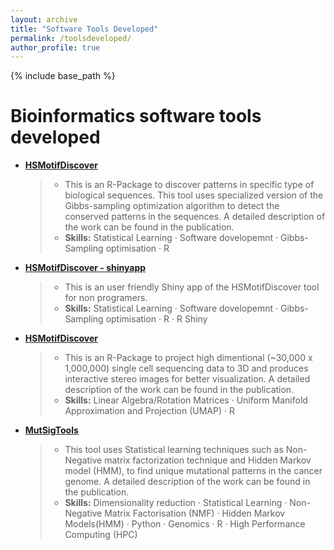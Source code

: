 ```yaml
---
layout: archive
title: "Software Tools Developed"
permalink: /toolsdeveloped/
author_profile: true
---
```


{% include base_path %}

Bioinformatics software tools developed 
======
* **[HSMotifDiscover](https://github.com/bioinfoDZ/HSMotifDiscover)**
  <blockquote>

  * This is an R-Package to discover patterns in specific type of biological sequences. This tool uses specialized version of the Gibbs-sampling optimization algorithm to detect the conserved patterns in the sequences. A detailed description of the work can be found in the publication. 
  * **Skills:** Statistical Learning · Software dovelopemnt · Gibbs-Sampling optimisation · R

  </blockquote>

* **[HSMotifDiscover - shinyapp](https://hsmotifdiscover.shinyapps.io/HSMotifDiscover_ShinyApp/)**
  <blockquote>
  
  * This is an user friendly Shiny app of the HSMotifDiscover tool for non programers.
  * **Skills:** Statistical Learning · Software dovelopemnt · Gibbs-Sampling optimisation · R · R Shiny

  </blockquote>
  
* **[HSMotifDiscover](https://github.com/bioinfoDZ/HSMotifDiscover)**
  <blockquote>

  * This is an R-Package to project high dimentional (~30,000 x 1,000,000) single cell sequencing data to 3D and produces interactive stereo images for better visualization. A detailed description of the work can be found in the publication.
  * **Skills:** Linear Algebra/Rotation Matrices · Uniform Manifold Approximation and Projection (UMAP) · R

  </blockquote>

* **[MutSigTools](https://github.com/sjdlabgroup/MutSigTools)**
  <blockquote>

  * This tool uses Statistical learning techniques such as Non-Negative matrix factorization technique and Hidden Markov model (HMM), to find unique mutational patterns in the cancer genome. A detailed description of the work can be found in the publication.
  * **Skills:** Dimensionality reduction · Statistical Learning · Non-Negative Matrix Factorisation (NMF) · Hidden Markov Models(HMM) · Python · Genomics · R · High Performance Computing (HPC)

  </blockquote></details>



